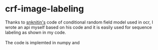 # crf-image-labeling

Thanks to [snknitin's](https://github.com/snknitin) code of conditional random field model used in ocr, I wrote an api myself based on his code and it is easily used for sequence labeling as shown in my code. </br>
</br>
The code is implemted in numpy and

